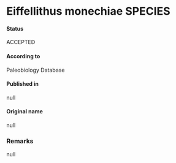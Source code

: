 Eiffellithus monechiae SPECIES
=======

#### Status
ACCEPTED

#### According to
Paleobiology Database

#### Published in
null

#### Original name
null

### Remarks
null